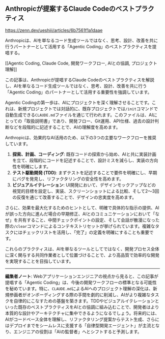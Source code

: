 ## Anthropicが提案するClaude Codeのベストプラクティス

https://zenn.dev/ueshiii/articles/6b7561f1a1daae

Anthropicは、AIを単なるコード生成ツールではなく、思考、設計、改善を共に行うパートナーとして活用する「Agentic Coding」のベストプラクティスを提唱する。

[[Agentic Coding, Claude Code, 開発ワークフロー, AIとの協調, プロジェクト理解]]

この記事は、Anthropicが提唱するClaude Codeのベストプラクティスを解説し、AIを単なるコード生成ツールではなく、思考、設計、改善を共に行う「Agentic Coding」のパートナーとして活用する重要性を強調しています。

Agentic Codingの第一歩は、AIにプロジェクトを深く理解させることです。これは、新規プロジェクトでは対話的に、既存プロジェクトでは`/init`コマンドで自動生成できる`CLAUDE.md`ファイルを通じて行われます。このファイルは、AIにとっての「取扱説明書」であり、開発フロー、Git運用、API仕様、過去の設計判断などを段階的に記述することで、AIの理解度を高めます。

Anthropicは、効果的なAI活用のため、以下の3つの主要なワークフローを推奨しています。
1.  **探索、計画、コーディング**: 既存コードの探索から始め、AIと共に実装計画を立て、段階的にコードを記述することで、設計ミスを減らし、実装の方向性を明確にします。
2.  **テスト駆動開発 (TDD)**: まずテストを記述することで要件を明確にし、早期にバグを発見し、リファクタリングの安全性を高めます。
3.  **ビジュアルイテレーション**: UI開発において、デザインモックアップなどの視覚的目標を設定し、実装、スクリーンショットによる比較、そして2〜3回の反復を通じて改善することで、デザインの忠実度を高めます。

さらに、効果を最大化するためのヒントとして、明確で具体的な指示の提供、AIが誤った方向に進んだ場合の早期修正、AIとのコミュニケーションにおいて「なぜ」を共有すること、中間チェックポイントの設定、そして会話が散漫になった際の`/clear`コマンドによるコンテキストリセットが挙げられています。複雑なタスクにはチェックリストを活用し、「完了」の定義を明確にすることも重要です。

これらのプラクティスは、AIを単なるツールとしてではなく、開発プロセス全体に深く関与する共同作業者として位置づけることで、より高品質で効率的な開発を実現することを目指しています。

---

**編集者ノート**: Webアプリケーションエンジニアの視点から見ると、この記事が提唱する「Agentic Coding」は、今後の開発ワークフローの標準となる可能性を秘めています。特に、`CLAUDE.md`によるAIへのプロジェクト理解の深化は、新規参画者がオンボーディングする際の手間を劇的に削減し、AIがより複雑なタスクを自律的にこなすための基盤を築きます。TDDやビジュアルイテレーションといった既存のベストプラクティスをAIとの協調に組み込むことで、開発者はより本質的な設計やアーキテクチャに集中できるようになるでしょう。将来的には、AIがコードベース全体を理解し、リファクタリング提案からテスト生成、さらにはデプロイまでをシームレスに支援する「自律型開発エージェント」が主流となり、エンジニアの役割は「AIの監督者」へとシフトすると予測します。
